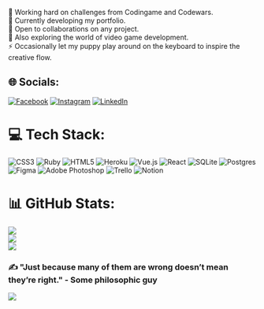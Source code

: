👯 Working hard on challenges from Codingame and Codewars.<br>🔭 Currently developing my portfolio.<br>🤝 Open to collaborations on any project.<br>🌱 Also exploring the world of video game development.<br>⚡ Occasionally let my puppy play around on the keyboard to inspire the creative flow.


## 🌐 Socials:
[![Facebook](https://img.shields.io/badge/Facebook-%231877F2.svg?logo=Facebook&logoColor=white)](https://facebook.com/https://www.facebook.com/paul.deruelle.reims/) [![Instagram](https://img.shields.io/badge/Instagram-%23E4405F.svg?logo=Instagram&logoColor=white)](https://instagram.com/https://www.instagram.com/scribolux/) [![LinkedIn](https://img.shields.io/badge/LinkedIn-%230077B5.svg?logo=linkedin&logoColor=white)](https://linkedin.com/in/https://www.linkedin.com/in/paulderuelle/) 

# 💻 Tech Stack:
![CSS3](https://img.shields.io/badge/css3-%231572B6.svg?style=flat-square&logo=css3&logoColor=white) ![Ruby](https://img.shields.io/badge/ruby-%23CC342D.svg?style=flat-square&logo=ruby&logoColor=white) ![HTML5](https://img.shields.io/badge/html5-%23E34F26.svg?style=flat-square&logo=html5&logoColor=white) ![Heroku](https://img.shields.io/badge/heroku-%23430098.svg?style=flat-square&logo=heroku&logoColor=white) ![Vue.js](https://img.shields.io/badge/vuejs-%2335495e.svg?style=flat-square&logo=vuedotjs&logoColor=%234FC08D) ![React](https://img.shields.io/badge/react-%2320232a.svg?style=flat-square&logo=react&logoColor=%2361DAFB) ![SQLite](https://img.shields.io/badge/sqlite-%2307405e.svg?style=flat-square&logo=sqlite&logoColor=white) ![Postgres](https://img.shields.io/badge/postgres-%23316192.svg?style=flat-square&logo=postgresql&logoColor=white) 	![Figma](https://img.shields.io/badge/figma-%23F24E1E.svg?style=flat-square&logo=figma&logoColor=white) ![Adobe Photoshop](https://img.shields.io/badge/adobephotoshop-%2331A8FF.svg?style=flat-square&logo=adobephotoshop&logoColor=white) ![Trello](https://img.shields.io/badge/Trello-%23026AA7.svg?style=flat-square&logo=Trello&logoColor=white) ![Notion](https://img.shields.io/badge/Notion-%23000000.svg?style=flat-square&logo=notion&logoColor=white)
# 📊 GitHub Stats:
![](https://github-readme-stats.vercel.app/api?username=paulderuelle&theme=dark&hide_border=false&include_all_commits=false&count_private=false)<br/>
![](https://github-readme-streak-stats.herokuapp.com/?user=paulderuelle&theme=dark&hide_border=false)<br/>
![](https://github-readme-stats.vercel.app/api/top-langs/?username=paulderuelle&theme=dark&hide_border=false&include_all_commits=false&count_private=false&layout=compact)

### ✍️ "Just because many of them are wrong doesn’t mean they’re right." - Some philosophic guy
![](https://quotes-github-readme.vercel.app/api?type=horizontal&theme=dark)
